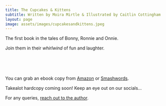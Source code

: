 ```yaml
---
title: The Cupcakes & Kittens
subtitle: Written by Moira Mirtle & Illustrated by Caitlin Cottingham
layout: page
image: assets/images/cupcakesandkittens.jpeg
---
```


The first book in the tales of Bonny, Ronnie and Onnie. 

Join them in their *whirlwind* of fun and laughter. 


<br>
<br>
<br>


You can grab an ebook copy from [Amazon](https://www.amazon.com/dp/B0BHYXKGDG) or [Smashwords](https://www.smashwords.com/books/view/1169867).

Takealot hardcopy coming soon! Keep an eye out on our socials...

For any queries, [reach out to the author]({{site.url}}{{site.baseurl}}/contact).